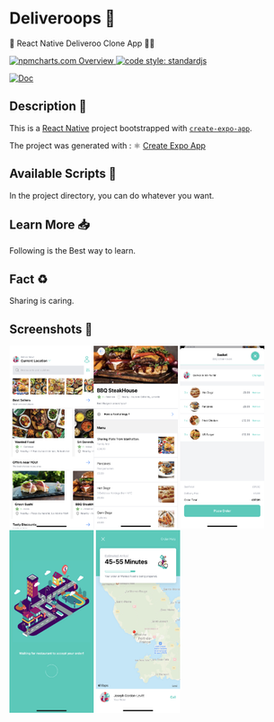# Deliveroops 🍱

🛵 React Native Deliveroo Clone App 🥡🥢

<a href="https://npmcharts.com">
    <img src="https://img.shields.io/badge/-npmcharts-red" alt="npmcharts.com Overview" />
</a>

<a href="https://standardjs.com">
  <img src="https://img.shields.io/badge/code_style-standardjs-cccc44.svg" alt="code style: standardjs">
</a>

[![Doc](https://img.shields.io/badge/App-Deliveroo-red)](http://aldofwi.github.io/deliveroops)

## Description 📝

This is a [React Native](https://reactnative.dev/) project bootstrapped with [`create-expo-app`](https://www.npmjs.com/package/create-expo-app).

The project was generated with :
⚛️ [Create Expo App](https://expo.dev/client)

## Available Scripts 📲

In the project directory, you can do whatever you want.

## Learn More 📥

Following is the Best way to learn.

## Fact ♻️

Sharing is caring.

## Screenshots 📸

<img src="client/assets/screenshots/IMG_1380.jpg" height="325" width="150" /><img src="client/assets/screenshots/IMG_1381.jpg" height="325" width="150" />
<img src="client/assets/screenshots/IMG_1382.jpg" height="325" width="150" /><img src="client/assets/screenshots/IMG_1383.jpg" height="325" width="150" />
<img src="client/assets/screenshots/IMG_1385.jpg" height="325" width="150" />

